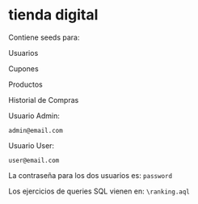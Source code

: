 # tienda digital

Contiene seeds para:

Usuarios

Cupones

Productos

Historial de Compras


Usuario Admin:

`admin@email.com`

Usuario User:

`user@email.com`

La contraseña para los dos usuarios es: `password`


Los ejercicios de queries SQL vienen en: `\ranking.aql`

